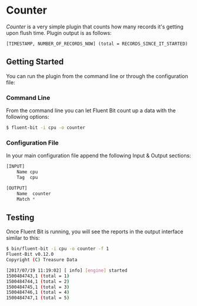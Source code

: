 # Counter

_Counter_ is a very simple plugin that counts how many records it's getting upon flush time. Plugin output is as follows:

```text
[TIMESTAMP, NUMBER_OF_RECORDS_NOW] (total = RECORDS_SINCE_IT_STARTED)
```

## Getting Started

You can run the plugin from the command line or through the configuration file:

### Command Line

From the command line you can let Fluent Bit count up a data with the following options:

```bash
$ fluent-bit -i cpu -o counter
```

### Configuration File

In your main configuration file append the following Input & Output sections:

```python
[INPUT]
    Name cpu
    Tag  cpu

[OUTPUT]
    Name  counter
    Match *
```

## Testing

Once Fluent Bit is running, you will see the reports in the output interface similar to this:

```bash
$ bin/fluent-bit -i cpu -o counter -f 1
Fluent-Bit v0.12.0
Copyright (C) Treasure Data

[2017/07/19 11:19:02] [ info] [engine] started
1500484743,1 (total = 1)
1500484744,1 (total = 2)
1500484745,1 (total = 3)
1500484746,1 (total = 4)
1500484747,1 (total = 5)
```

